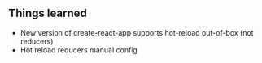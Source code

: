 ## Things learned

- New version of create-react-app supports hot-reload out-of-box (not reducers)
- Hot reload reducers manual config
